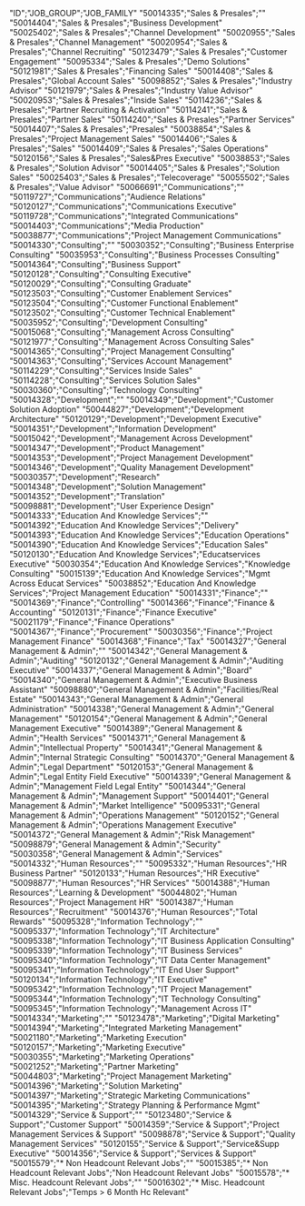 \"ID\";\"JOB_GROUP\";\"JOB_FAMILY\"
\"50014335\";\"Sales & Presales\";\"\"
\"50014404\";\"Sales & Presales\";\"Business Development\"
\"50025402\";\"Sales & Presales\";\"Channel Development\"
\"50020955\";\"Sales & Presales\";\"Channel Management\"
\"50020954\";\"Sales & Presales\";\"Channel Recruiting\"
\"50123479\";\"Sales & Presales\";\"Customer Engagement\"
\"50095334\";\"Sales & Presales\";\"Demo Solutions\"
\"50121981\";\"Sales & Presales\";\"Financing Sales\"
\"50014408\";\"Sales & Presales\";\"Global Account Sales\"
\"50098852\";\"Sales & Presales\";\"Industry Advisor\"
\"50121979\";\"Sales & Presales\";\"Industry Value Advisor\"
\"50020953\";\"Sales & Presales\";\"Inside Sales\"
\"50114236\";\"Sales & Presales\";\"Partner Recruiting & Activation\"
\"50114241\";\"Sales & Presales\";\"Partner Sales\"
\"50114240\";\"Sales & Presales\";\"Partner Services\"
\"50014407\";\"Sales & Presales\";\"Presales\"
\"50038854\";\"Sales & Presales\";\"Project Management Sales\"
\"50014406\";\"Sales & Presales\";\"Sales\"
\"50014409\";\"Sales & Presales\";\"Sales Operations\"
\"50120156\";\"Sales & Presales\";\"Sales&Pres Executive\"
\"50038853\";\"Sales & Presales\";\"Solution Advisor\"
\"50014405\";\"Sales & Presales\";\"Solution Sales\"
\"50025403\";\"Sales & Presales\";\"Telecoverage\"
\"50055502\";\"Sales & Presales\";\"Value Advisor\"
\"50066691\";\"Communications\";\"\"
\"50119727\";\"Communications\";\"Audience Relations\"
\"50120127\";\"Communications\";\"Communications Executive\"
\"50119728\";\"Communications\";\"Integrated Communications\"
\"50014403\";\"Communications\";\"Media Production\"
\"50038877\";\"Communications\";\"Project Management Communications\"
\"50014330\";\"Consulting\";\"\"
\"50030352\";\"Consulting\";\"Business Enterprise Consulting\"
\"50035953\";\"Consulting\";\"Business Processes Consulting\"
\"50014364\";\"Consulting\";\"Business Support\"
\"50120128\";\"Consulting\";\"Consulting Executive\"
\"50120029\";\"Consulting\";\"Consulting Graduate\"
\"50123503\";\"Consulting\";\"Customer Enablement Services\"
\"50123504\";\"Consulting\";\"Customer Functional Enablement\"
\"50123502\";\"Consulting\";\"Customer Technical Enablement\"
\"50035952\";\"Consulting\";\"Development Consulting\"
\"50015068\";\"Consulting\";\"Management Across Consulting\"
\"50121977\";\"Consulting\";\"Management Across Consulting Sales\"
\"50014365\";\"Consulting\";\"Project Management Consulting\"
\"50014363\";\"Consulting\";\"Services Account Management\"
\"50114229\";\"Consulting\";\"Services Inside Sales\"
\"50114228\";\"Consulting\";\"Services Solution Sales\"
\"50030360\";\"Consulting\";\"Technology Consulting\"
\"50014328\";\"Development\";\"\"
\"50014349\";\"Development\";\"Customer Solution Adoption\"
\"50044827\";\"Development\";\"Development Architecture\"
\"50120129\";\"Development\";\"Development Executive\"
\"50014351\";\"Development\";\"Information Development\"
\"50015042\";\"Development\";\"Management Across Development\"
\"50014347\";\"Development\";\"Product Management\"
\"50014353\";\"Development\";\"Project Management Development\"
\"50014346\";\"Development\";\"Quality Management Development\"
\"50030357\";\"Development\";\"Research\"
\"50014348\";\"Development\";\"Solution Management\"
\"50014352\";\"Development\";\"Translation\"
\"50098881\";\"Development\";\"User Experience Design\"
\"50014333\";\"Education And Knowledge Services\";\"\"
\"50014392\";\"Education And Knowledge Services\";\"Delivery\"
\"50014393\";\"Education And Knowledge Services\";\"Education Operations\"
\"50014390\";\"Education And Knowledge Services\";\"Education Sales\"
\"50120130\";\"Education And Knowledge Services\";\"Educatservices Executive\"
\"50030354\";\"Education And Knowledge Services\";\"Knowledge Consulting\"
\"50015139\";\"Education And Knowledge Services\";\"Mgmt Across Educat Services\"
\"50038852\";\"Education And Knowledge Services\";\"Project Management Education\"
\"50014331\";\"Finance\";\"\"
\"50014369\";\"Finance\";\"Controlling\"
\"50014366\";\"Finance\";\"Finance & Accounting\"
\"50120131\";\"Finance\";\"Finance Executive\"
\"50021179\";\"Finance\";\"Finance Operations\"
\"50014367\";\"Finance\";\"Procurement\"
\"50030356\";\"Finance\";\"Project Management Finance\"
\"50014368\";\"Finance\";\"Tax\"
\"50014327\";\"General Management & Admin\";\"\"
\"50014342\";\"General Management & Admin\";\"Auditing\"
\"50120132\";\"General Management & Admin\";\"Auditing Executive\"
\"50014337\";\"General Management & Admin\";\"Board\"
\"50014340\";\"General Management & Admin\";\"Executive Business Assistant\"
\"50098880\";\"General Management & Admin\";\"Facilities/Real Estate\"
\"50014343\";\"General Management & Admin\";\"General Administration\"
\"50014338\";\"General Management & Admin\";\"General Management\"
\"50120154\";\"General Management & Admin\";\"General Management Executive\"
\"50014389\";\"General Management & Admin\";\"Health Services\"
\"50014371\";\"General Management & Admin\";\"Intellectual Property\"
\"50014341\";\"General Management & Admin\";\"Internal Strategic Consulting\"
\"50014370\";\"General Management & Admin\";\"Legal Department\"
\"50120153\";\"General Management & Admin\";\"Legal Entity Field Executive\"
\"50014339\";\"General Management & Admin\";\"Management Field Legal Entity\"
\"50014344\";\"General Management & Admin\";\"Management Support\"
\"50014401\";\"General Management & Admin\";\"Market Intelligence\"
\"50095331\";\"General Management & Admin\";\"Operations Management\"
\"50120152\";\"General Management & Admin\";\"Operations Management Executive\"
\"50014372\";\"General Management & Admin\";\"Risk Management\"
\"50098879\";\"General Management & Admin\";\"Security\"
\"50030358\";\"General Management & Admin\";\"Services\"
\"50014332\";\"Human Resources\";\"\"
\"50095332\";\"Human Resources\";\"HR Business Partner\"
\"50120133\";\"Human Resources\";\"HR Executive\"
\"50098877\";\"Human Resources\";\"HR Services\"
\"50014388\";\"Human Resources\";\"Learning & Development\"
\"50044802\";\"Human Resources\";\"Project Management HR\"
\"50014387\";\"Human Resources\";\"Recruitment\"
\"50014376\";\"Human Resources\";\"Total Rewards\"
\"50095328\";\"Information Technology\";\"\"
\"50095337\";\"Information Technology\";\"IT Architecture\"
\"50095338\";\"Information Technology\";\"IT Business Application Consulting\"
\"50095339\";\"Information Technology\";\"IT Business Services\"
\"50095340\";\"Information Technology\";\"IT Data Center Management\"
\"50095341\";\"Information Technology\";\"IT End User Support\"
\"50120134\";\"Information Technology\";\"IT Executive\"
\"50095342\";\"Information Technology\";\"IT Project Management\"
\"50095344\";\"Information Technology\";\"IT Technology Consulting\"
\"50095345\";\"Information Technology\";\"Management Across IT\"
\"50014334\";\"Marketing\";\"\"
\"50123478\";\"Marketing\";\"Digital Marketing\"
\"50014394\";\"Marketing\";\"Integrated Marketing Management\"
\"50021180\";\"Marketing\";\"Marketing Execution\"
\"50120157\";\"Marketing\";\"Marketing Executive\"
\"50030355\";\"Marketing\";\"Marketing Operations\"
\"50021252\";\"Marketing\";\"Partner Marketing\"
\"50044803\";\"Marketing\";\"Project Management Marketing\"
\"50014396\";\"Marketing\";\"Solution Marketing\"
\"50014397\";\"Marketing\";\"Strategic Marketing Communications\"
\"50014395\";\"Marketing\";\"Strategy Planning & Performance Mgmt\"
\"50014329\";\"Service & Support\";\"\"
\"50123480\";\"Service & Support\";\"Customer Support\"
\"50014359\";\"Service & Support\";\"Project Management Services & Support\"
\"50098878\";\"Service & Support\";\"Quality Management Services\"
\"50120155\";\"Service & Support\";\"Service&Supp Executive\"
\"50014356\";\"Service & Support\";\"Services & Support\"
\"50015579\";\"* Non Headcount Relevant Jobs\";\"\"
\"50015385\";\"* Non Headcount Relevant Jobs\";\"Non Headcount Relevant Jobs\"
\"50015578\";\"* Misc. Headcount Relevant Jobs\";\"\"
\"50016302\";\"* Misc. Headcount Relevant Jobs\";\"Temps > 6 Month Hc Relevant\"
